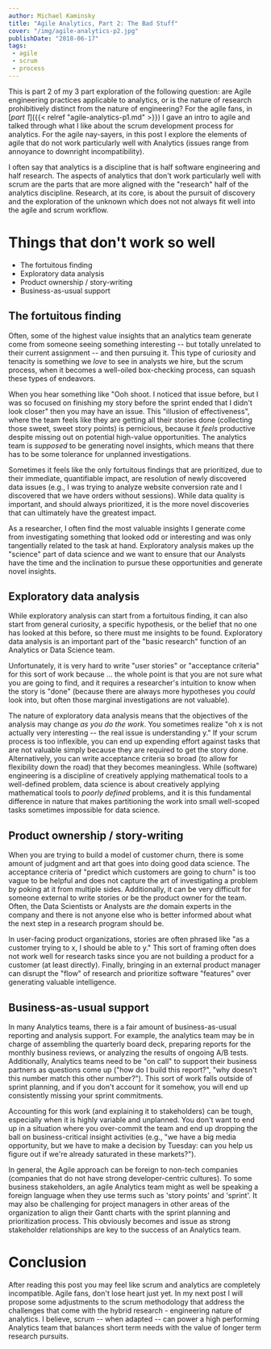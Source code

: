```yaml
---
author: Michael Kaminsky
title: "Agile Analytics, Part 2: The Bad Stuff"
cover: "/img/agile-analytics-p2.jpg"
publishDate: "2018-06-17"
tags: 
 - agile
 - scrum
 - process
---
```



This is part 2 of my 3 part exploration of the following question: are Agile engineering practices applicable to analytics, or is the nature of research prohibitively distinct from the nature of engineering? For the agile fans, in [_part 1_]({{< relref "agile-analytics-p1.md" >}}) I gave an intro to agile and talked through what I like about the scrum development process for analytics. For the agile nay-sayers, in this post I explore the elements of agile that do not work particularly well with Analytics (issues range from annoyance to downright incompatibility).

<!--more-->

I often say that analytics is a discipline that is half software engineering and half research. The aspects of analytics that don't work particularly well with scrum are the parts that are more aligned with the "research" half of the analytics discipline. Research, at its core, is about the pursuit of discovery and the exploration of the unknown which does not not always fit well into the agile and scrum workflow.

# Things that don't work so well

* The fortuitous finding
* Exploratory data analysis
* Product ownership / story-writing
* Business-as-usual support

## The fortuitous finding

Often, some of the highest value insights that an analytics team generate come from someone seeing something interesting -- but totally unrelated to their current assignment -- and then pursuing it.  This type of curiosity and tenacity is something we *love* to see in analysts we hire, but the scrum process, when it becomes a well-oiled box-checking process, can squash these types of endeavors.

When you hear something like "Ooh shoot. I noticed that issue before, but I was so focused on finishing my story before the sprint ended that I didn't look closer" then you may have an issue. This "illusion of effectiveness", where the team feels like they are getting all their stories done (collecting those sweet, sweet story points) is pernicious, because it *feels* productive despite missing out on potential high-value opportunities. The analytics team is *supposed* to be generating novel insights, which means that there has to be some tolerance for unplanned investigations.

Sometimes it feels like the only fortuitous findings that are prioritized, due to their immediate, quantifiable impact, are resolution of newly discovered data issues (e.g., I was trying to analyze website conversion rate and I discovered that we have orders without sessions). While data quality is important, and should always prioritized, it is the more novel discoveries that can ultimately have the greatest impact.

As a researcher, I often find the most valuable insights I generate come from investigating something that looked odd or interesting and was only tangentially related to the task at hand. Exploratory analysis makes up the "science" part of data science and we want to ensure that our Analysts have the time and the inclination to pursue these opportunities and generate novel insights.


## Exploratory data analysis
While exploratory analysis can start from a fortuitous finding, it can also start from general curiosity, a specific hypothesis, or the belief that no one has looked at this before, so there must me insights to be found. Exploratory data analysis is an important part of the "basic research" function of an Analytics or Data Science team. 

Unfortunately, it is very hard to write "user stories" or "acceptance criteria" for this sort of work because ... the whole point is that you are not sure what you are going to find, and it requires a researcher's intuition to know when the story is "done" (because there are always more hypotheses you *could* look into, but often those marginal investigations are not valuable).

The nature of exploratory data analysis means that the objectives of the analysis may change *as you do the work*. You sometimes realize "oh x is not actually very interesting -- the real issue is understanding y." If your scrum process is too inflexible, you can end up expending effort against tasks that are not valuable simply because they are required to get the story done. Alternatively, you can write acceptance criteria so broad (to allow for flexibility down the road) that they becomes meaningless.  While (software) engineering is a discipline of creatively applying mathematical tools to a well-defined problem, data science is about creatively applying mathematical tools to *poorly defined* problems, and it is this fundamental difference in nature that makes partitioning the work into small well-scoped tasks sometimes impossible for data science.

## Product ownership / story-writing

When you are trying to build a model of customer churn, there is some amount of judgment and art that goes into doing good data science. The acceptance criteria of "predict which customers are going to churn" is too vague to be helpful and does not capture the art of investigating a problem by poking at it from multiple sides.  Additionally, it can be very difficult for someone external to write stories or be the product owner for the team. Often, the Data Scientists or Analysts are *the* domain experts in the company and there is not anyone else who is better informed about what the next step in a research program should be. 

In user-facing product organizations, stories are often phrased like "as a customer trying to x, I should be able to y." This sort of framing often does not work well for research tasks since you are not building a product for a customer (at least directly). Finally, bringing in an external product manager can disrupt the "flow" of research and prioritize software "features" over generating valuable intelligence.

## Business-as-usual support

In many Analytics teams, there is a fair amount of business-as-usual reporting and analysis support. For example, the analytics team may be in charge of assembling the quarterly board deck, preparing reports for the monthly business reviews, or analyzing the results of ongoing A/B tests. Additionally, Analytics teams need to be "on call" to support their business partners as questions come up ("how do I build this report?", "why doesn't this number match this other number?"). This sort of work falls outside of sprint planning, and if you don't account for it somehow, you will end up consistently missing your sprint commitments.  

Accounting for this work (and explaining it to stakeholders) can be tough, especially when it is highly variable and unplanned. You don't want to end up in a situation where you over-commit the team and end up dropping the ball on business-critical insight activities (e.g., "we have a big media opportunity, but we have to make a decision by Tuesday: can you help us figure out if we're already saturated in these markets?").

In general, the Agile approach can be foreign to non-tech companies (companies that do not have strong developer-centric cultures). To some business stakeholders, an agile Analytics team might as well be speaking a foreign language when they use terms such as 'story points' and 'sprint'. It may also be challenging for project managers in other areas of the organization to align their Gantt charts with the sprint planning and prioritization process. This obviously becomes and issue as strong stakeholder relationships are key to the success of an Analytics team.

# Conclusion

After reading this post you may feel like scrum and analytics are completely incompatible. Agile fans, don't lose heart just yet. In my next post I will propose some adjustments to the scrum methodology that address the challenges that come with the hybrid research - engineering nature of analytics. I believe, scrum -- when adapted -- can power a high performing Analytics team that balances short term needs with the value of longer term research pursuits.
